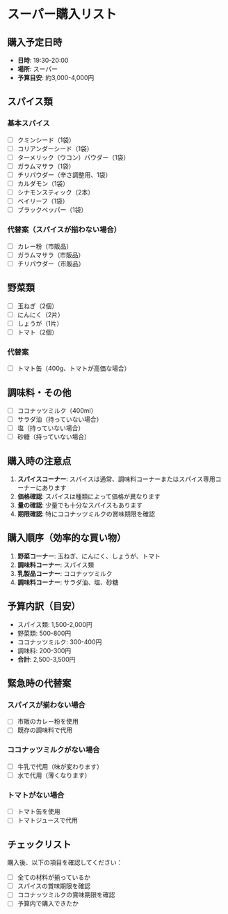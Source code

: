 # スーパー購入リスト

## 購入予定日時
- **日時**: 19:30-20:00
- **場所**: スーパー
- **予算目安**: 約3,000-4,000円

## スパイス類
### 基本スパイス
- [ ] クミンシード（1袋）
- [ ] コリアンダーシード（1袋）
- [ ] ターメリック（ウコン）パウダー（1袋）
- [ ] ガラムマサラ（1袋）
- [ ] チリパウダー（辛さ調整用、1袋）
- [ ] カルダモン（1袋）
- [ ] シナモンスティック（2本）
- [ ] ベイリーフ（1袋）
- [ ] ブラックペッパー（1袋）

### 代替案（スパイスが揃わない場合）
- [ ] カレー粉（市販品）
- [ ] ガラムマサラ（市販品）
- [ ] チリパウダー（市販品）

## 野菜類
- [ ] 玉ねぎ（2個）
- [ ] にんにく（2片）
- [ ] しょうが（1片）
- [ ] トマト（2個）

### 代替案
- [ ] トマト缶（400g、トマトが高価な場合）

## 調味料・その他
- [ ] ココナッツミルク（400ml）
- [ ] サラダ油（持っていない場合）
- [ ] 塩（持っていない場合）
- [ ] 砂糖（持っていない場合）

## 購入時の注意点
1. **スパイスコーナー**: スパイスは通常、調味料コーナーまたはスパイス専用コーナーにあります
2. **価格確認**: スパイスは種類によって価格が異なります
3. **量の確認**: 少量でも十分なスパイスもあります
4. **期限確認**: 特にココナッツミルクの賞味期限を確認

## 購入順序（効率的な買い物）
1. **野菜コーナー**: 玉ねぎ、にんにく、しょうが、トマト
2. **調味料コーナー**: スパイス類
3. **乳製品コーナー**: ココナッツミルク
4. **調味料コーナー**: サラダ油、塩、砂糖

## 予算内訳（目安）
- スパイス類: 1,500-2,000円
- 野菜類: 500-800円
- ココナッツミルク: 300-400円
- 調味料: 200-300円
- **合計**: 2,500-3,500円

## 緊急時の代替案
### スパイスが揃わない場合
- [ ] 市販のカレー粉を使用
- [ ] 既存の調味料で代用

### ココナッツミルクがない場合
- [ ] 牛乳で代用（味が変わります）
- [ ] 水で代用（薄くなります）

### トマトがない場合
- [ ] トマト缶を使用
- [ ] トマトジュースで代用

## チェックリスト
購入後、以下の項目を確認してください：
- [ ] 全ての材料が揃っているか
- [ ] スパイスの賞味期限を確認
- [ ] ココナッツミルクの賞味期限を確認
- [ ] 予算内で購入できたか
